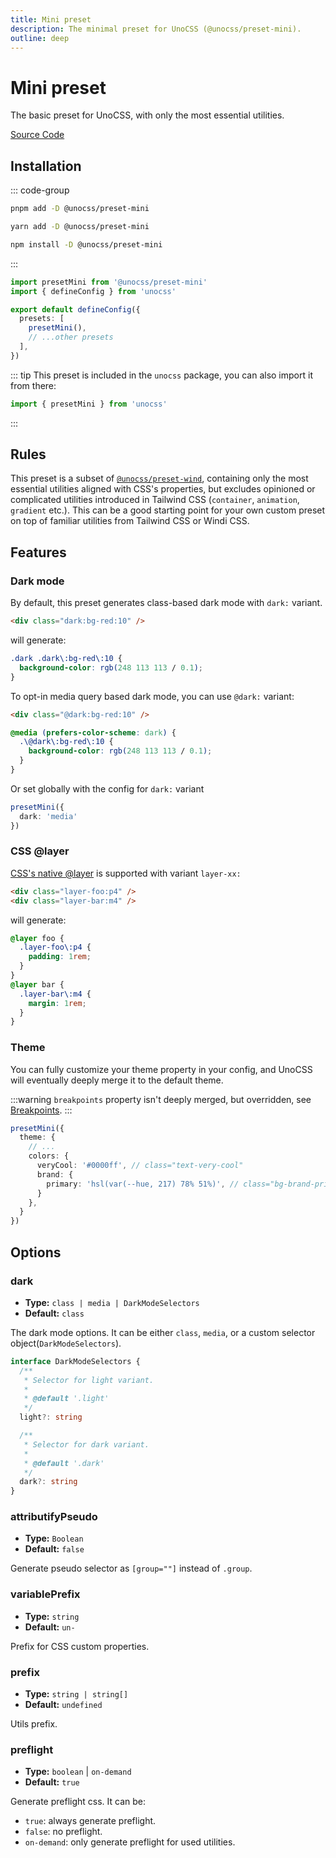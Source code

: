```yaml
---
title: Mini preset
description: The minimal preset for UnoCSS (@unocss/preset-mini).
outline: deep
---
```


# Mini preset

The basic preset for UnoCSS, with only the most essential utilities.

[Source Code](https://github.com/unocss/unocss/tree/main/packages/preset-mini)

## Installation

::: code-group
  ```bash [pnpm]
  pnpm add -D @unocss/preset-mini
  ```
  ```bash [yarn]
  yarn add -D @unocss/preset-mini
  ```
  ```bash [npm]
  npm install -D @unocss/preset-mini
  ```
:::

```ts [uno.config.ts]
import presetMini from '@unocss/preset-mini'
import { defineConfig } from 'unocss'

export default defineConfig({
  presets: [
    presetMini(),
    // ...other presets
  ],
})
```

::: tip
This preset is included in the `unocss` package, you can also import it from there:

```ts
import { presetMini } from 'unocss'
```
:::

## Rules

This preset is a subset of [`@unocss/preset-wind`](/presets/wind), containing only the most essential utilities aligned with CSS's properties, but excludes opinioned or complicated utilities introduced in Tailwind CSS (`container`, `animation`, `gradient` etc.). This can be a good starting point for your own custom preset on top of familiar utilities from Tailwind CSS or Windi CSS.

## Features

### Dark mode

By default, this preset generates class-based dark mode with `dark:` variant.

```html
<div class="dark:bg-red:10" />
```

will generate:

```css
.dark .dark\:bg-red\:10 {
  background-color: rgb(248 113 113 / 0.1);
}
```

To opt-in media query based dark mode, you can use `@dark:` variant:

```html
<div class="@dark:bg-red:10" />
```

```css
@media (prefers-color-scheme: dark) {
  .\@dark\:bg-red\:10 {
    background-color: rgb(248 113 113 / 0.1);
  }
}
```

Or set globally with the config for `dark:` variant

```ts
presetMini({
  dark: 'media'
})
```

### CSS @layer

[CSS's native @layer](https://developer.mozilla.org/en-US/docs/Web/CSS/@layer) is supported with variant `layer-xx:`

```html
<div class="layer-foo:p4" />
<div class="layer-bar:m4" />
```

will generate:

```css
@layer foo {
  .layer-foo\:p4 {
    padding: 1rem;
  }
}
@layer bar {
  .layer-bar\:m4 {
    margin: 1rem;
  }
}
```

### Theme
You can fully customize your theme property in your config, and UnoCSS will eventually deeply merge it to the default theme.

:::warning
`breakpoints` property isn't deeply merged, but overridden, see [Breakpoints](/config/theme#breakpoints).
:::

```ts
presetMini({
  theme: {
    // ...
    colors: {
      veryCool: '#0000ff', // class="text-very-cool"
      brand: {
        primary: 'hsl(var(--hue, 217) 78% 51%)', // class="bg-brand-primary"
      }
    },
  }
})
```

## Options

### dark
- **Type:** `class | media | DarkModeSelectors`
- **Default:** `class`

The dark mode options. It can be either `class`, `media`, or a custom selector object(`DarkModeSelectors`).

```ts
interface DarkModeSelectors {
  /**
   * Selector for light variant.
   *
   * @default '.light'
   */
  light?: string

  /**
   * Selector for dark variant.
   *
   * @default '.dark'
   */
  dark?: string
}
```

### attributifyPseudo
- **Type:** `Boolean`
- **Default:** `false`

Generate pseudo selector as `[group=""]` instead of `.group`.

### variablePrefix
- **Type:** `string`
- **Default:** `un-`

Prefix for CSS custom properties.

### prefix
- **Type:** `string | string[]`
- **Default:** `undefined`

Utils prefix.

### preflight
- **Type:** `boolean` | `on-demand`
- **Default:** `true`

Generate preflight css. It can be:

- `true`: always generate preflight.
- `false`: no preflight.
- `on-demand`: only generate preflight for used utilities.
